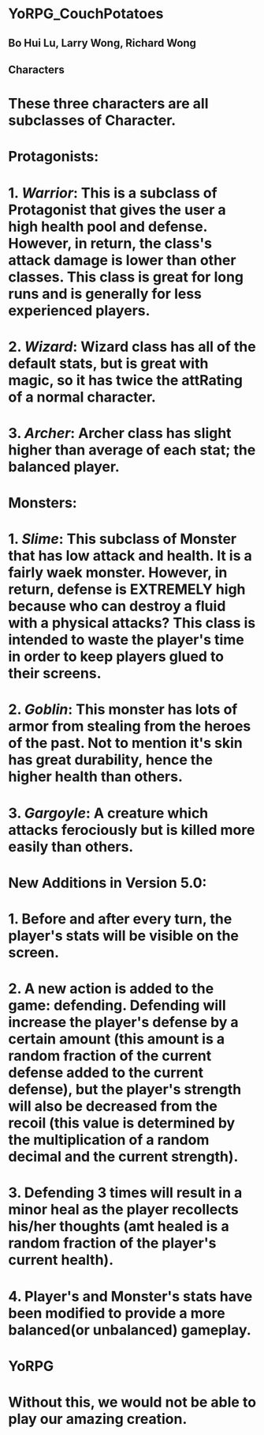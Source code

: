 # YoRPG_CouchPotatoes
## Bo Hui Lu, Larry Wong, Richard Wong

## Characters
# These three characters are all subclasses of Character.

# Protagonists:
   # 1. *Warrior*: This is a subclass of Protagonist that gives the user a high health pool and defense. However, in return, the                         class's attack damage is lower than other classes. This class is great for long runs and is generally for                      less experienced players.
   # 2. *Wizard*: Wizard class has all of the default stats, but is great with magic, so it has twice the attRating of a normal character.
   # 3. *Archer*: Archer class has slight higher than average of each stat; the balanced player.


# Monsters:
   # 1. *Slime*: This subclass of Monster that has low attack and health. It is a fairly waek monster. However, in return,                       defense is EXTREMELY high because who can destroy a fluid with a physical attacks? This class is intended to waste the player's time in order to keep players glued to their screens.
   # 2. *Goblin*: This monster has lots of armor from stealing from the heroes of the past. Not to mention it's skin has great durability, hence the higher health than others.
   # 3. *Gargoyle*: A creature which attacks ferociously but is killed more easily than others.
   
# New Additions in Version 5.0:
   # 1. Before and after every turn, the player's stats will be visible on the screen.
   # 2. A new action is added to the game: defending. Defending will increase the player's defense by a certain amount (this amount is a random fraction of the current defense added to the current defense), but the player's strength will also be decreased from the recoil (this value is determined by the multiplication of a random decimal and the current strength).
   # 3. Defending 3 times will result in a minor heal as the player recollects his/her thoughts (amt healed is a random fraction of the player's current health).
   # 4. Player's and Monster's stats have been modified to provide a more balanced(or unbalanced) gameplay.
      
# YoRPG
# Without this, we would not be able to play our amazing creation.
